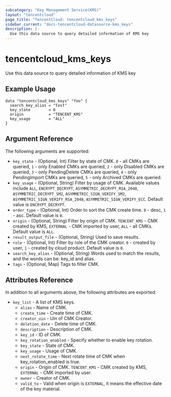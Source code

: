 ```yaml
---
subcategory: "Key Management Service(KMS)"
layout: "tencentcloud"
page_title: "TencentCloud: tencentcloud_kms_keys"
sidebar_current: "docs-tencentcloud-datasource-kms_keys"
description: |-
  Use this data source to query detailed information of KMS key
---
```


# tencentcloud_kms_keys

Use this data source to query detailed information of KMS key

## Example Usage

```hcl
data "tencentcloud_kms_keys" "foo" {
  search_key_alias = "test"
  key_state        = 0
  origin           = "TENCENT_KMS"
  key_usage        = "ALL"
}
```

## Argument Reference

The following arguments are supported:

* `key_state` - (Optional, Int) Filter by state of CMK. `0` - all CMKs are queried, `1` - only Enabled CMKs are queried, `2` - only Disabled CMKs are queried, `3` - only PendingDelete CMKs are queried, `4` - only PendingImport CMKs are queried, `5` - only Archived CMKs are queried.
* `key_usage` - (Optional, String) Filter by usage of CMK. Available values include `ALL`, `ENCRYPT_DECRYPT`, `ASYMMETRIC_DECRYPT_RSA_2048`, `ASYMMETRIC_DECRYPT_SM2`, `ASYMMETRIC_SIGN_VERIFY_SM2`, `ASYMMETRIC_SIGN_VERIFY_RSA_2048`, `ASYMMETRIC_SIGN_VERIFY_ECC`. Default value is `ENCRYPT_DECRYPT`.
* `order_type` - (Optional, Int) Order to sort the CMK create time. `0` - desc, `1` - asc. Default value is `0`.
* `origin` - (Optional, String) Filter by origin of CMK. `TENCENT_KMS` - CMK created by KMS, `EXTERNAL` - CMK imported by user, `ALL` - all CMKs. Default value is `ALL`.
* `result_output_file` - (Optional, String) Used to save results.
* `role` - (Optional, Int) Filter by role of the CMK creator. `0` - created by user, `1` - created by cloud product. Default value is `0`.
* `search_key_alias` - (Optional, String) Words used to match the results, and the words can be: key_id and alias.
* `tags` - (Optional, Map) Tags to filter CMK.

## Attributes Reference

In addition to all arguments above, the following attributes are exported:

* `key_list` - A list of KMS keys.
  * `alias` - Name of CMK.
  * `create_time` - Create time of CMK.
  * `creator_uin` - Uin of CMK Creator.
  * `deletion_date` - Delete time of CMK.
  * `description` - Description of CMK.
  * `key_id` - ID of CMK.
  * `key_rotation_enabled` - Specify whether to enable key rotation.
  * `key_state` - State of CMK.
  * `key_usage` - Usage of CMK.
  * `next_rotate_time` - Next rotate time of CMK when key_rotation_enabled is true.
  * `origin` - Origin of CMK. `TENCENT_KMS` - CMK created by KMS, `EXTERNAL` - CMK imported by user.
  * `owner` - Creator of CMK.
  * `valid_to` - Valid when origin is `EXTERNAL`, it means the effective date of the key material.



